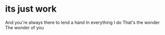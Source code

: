 # its just work
And you're always there to lend a hand In everything I do That's the wonder The wonder of you
